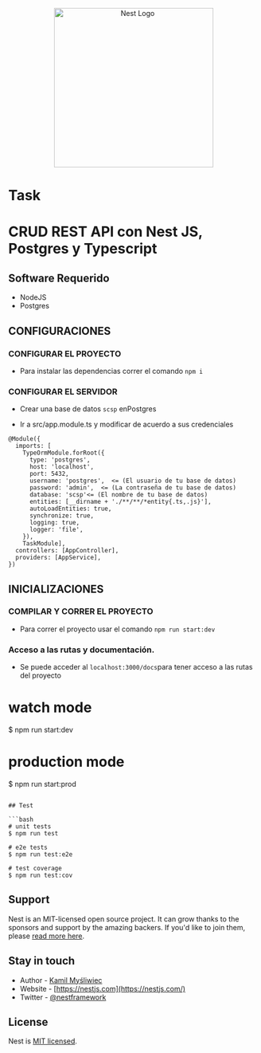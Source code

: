 <p align="center">
  <a href="http://nestjs.com/" target="blank"><img src="https://nestjs.com/img/logo_text.svg" width="320" alt="Nest Logo" /></a>
</p>

# Task

# CRUD REST API con Nest JS, Postgres y Typescript

## Software Requerido
- NodeJS
- Postgres

## CONFIGURACIONES

### CONFIGURAR EL PROYECTO
- Para instalar las dependencias correr el comando `npm i`

### CONFIGURAR EL SERVIDOR
- Crear una base de datos `scsp` enPostgres 

- Ir a src/app.module.ts y modificar de acuerdo a sus credenciales

```
@Module({
  imports: [
    TypeOrmModule.forRoot({
      type: 'postgres',
      host: 'localhost',
      port: 5432,
      username: 'postgres',  <= (El usuario de tu base de datos)
      password: 'admin',  <= (La contraseña de tu base de datos)
      database: 'scsp'<= (El nombre de tu base de datos)
      entities: [__dirname + './**/**/*entity{.ts,.js}'],
      autoLoadEntities: true,
      synchronize: true,
      logging: true,
      logger: 'file',
    }),
    TaskModule],
  controllers: [AppController],
  providers: [AppService],
})
 ```

## INICIALIZACIONES

### COMPILAR Y CORRER EL PROYECTO
- Para correr el proyecto usar el comando `npm run start:dev`


### Acceso a las rutas y documentación.
 - Se puede acceder al `localhost:3000/docs`para tener acceso a las rutas del proyecto


# watch mode
$ npm run start:dev

# production mode
$ npm run start:prod
```

## Test

```bash
# unit tests
$ npm run test

# e2e tests
$ npm run test:e2e

# test coverage
$ npm run test:cov
```

## Support

Nest is an MIT-licensed open source project. It can grow thanks to the sponsors and support by the amazing backers. If you'd like to join them, please [read more here](https://docs.nestjs.com/support).

## Stay in touch

- Author - [Kamil Myśliwiec](https://kamilmysliwiec.com)
- Website - [https://nestjs.com](https://nestjs.com/)
- Twitter - [@nestframework](https://twitter.com/nestframework)

## License

Nest is [MIT licensed](LICENSE).
